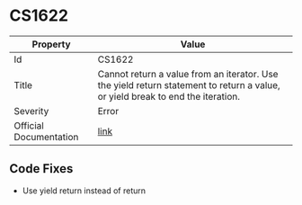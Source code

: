 # CS1622

| Property               | Value                                                                                                                            |
| ---------------------- | -------------------------------------------------------------------------------------------------------------------------------- |
| Id                     | CS1622                                                                                                                           |
| Title                  | Cannot return a value from an iterator\. Use the yield return statement to return a value, or yield break to end the iteration\. |
| Severity               | Error                                                                                                                            |
| Official Documentation | [link](http://docs.microsoft.com/en-us/dotnet/csharp/misc/cs1622)                                                                |

## Code Fixes

* Use yield return instead of return
